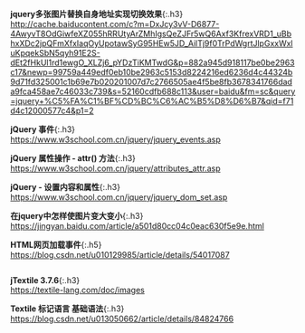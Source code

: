 ```tip
```
**jquery多张图片替换自身地址实现切换效果**{:.h3}<br>
<http://cache.baiducontent.com/c?m=DxJcy3vV-D6877-4AwyvT8OdGiwfeXZ055hRRUtyArZMhIgsQeZJFr5wQ6Axf3KfrexVRD1_uBbhxXDc2jpQFmXfxIaqOyUpotawSyG95HEw5JD_AilTj9f0TrPdWgrtJlpGxxWxluKpqekSbN5qyh91E2S-dEt2fHkUl1rd1ewgO_XLZj6_pYDzTiKMTwdG&p=882a945d918117be0be2963c17&newp=99759a449edf0eb10be2963c5153d8224216ed6236d4c44324b9d71fd325001c1b69e7b020201007d7c2766505ae4f5be8fb3678341766dada9fca458ae7c46033c739&s=52160cdfb688c113&user=baidu&fm=sc&query=jquery+%C5%FA%C1%BF%CD%BC%C6%AC%B5%D8%D6%B7&qid=f71d4c12000577c4&p1=2>

**jQuery 事件**{:.h3}<br>
<https://www.w3school.com.cn/jquery/jquery_events.asp>

**jQuery 属性操作 - attr() 方法**{:.h3}<br>
<https://www.w3school.com.cn/jquery/attributes_attr.asp>

**jQuery - 设置内容和属性**{:.h3}<br>
<https://www.w3school.com.cn/jquery/jquery_dom_set.asp>

**在jquery中怎样使图片变大变小**{:.h3}<br>
<https://jingyan.baidu.com/article/a501d80cc04c0eac630f5e9e.html>

**HTML网页加载事件**{:.h5}<br>
<https://blog.csdn.net/u010129985/article/details/54017087>

```note
```
**jTextile 3.7.6**{:.h3}<br>
<https://textile-lang.com/doc/images>

**Textile 标记语言 基础语法**{:.h3}<br>
<https://blog.csdn.net/u013050662/article/details/84824766>
